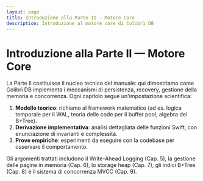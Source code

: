 ```yaml
---
layout: page
title: Introduzione alla Parte II — Motore Core
description: Introduzione al motore core di Colibrì DB
---
```


# Introduzione alla Parte II — Motore Core

La Parte II costituisce il nucleo tecnico del manuale: qui dimostriamo come Colibrì DB implementa i meccanismi di persistenza, recovery, gestione della memoria e concorrenza. Ogni capitolo segue un'impostazione scientifica:

1. **Modello teorico**: richiamo al framework matematico (ad es. logica temporale per il WAL, teoria delle code per il buffer pool, algebra dei B+Tree).
2. **Derivazione implementativa**: analisi dettagliata delle funzioni Swift, con enunciazione di invarianti e complessità.
3. **Prove empiriche**: esperimenti da eseguire con la codebase per osservare il comportamento.

Gli argomenti trattati includono il Write-Ahead Logging (Cap. 5), la gestione delle pagine in memoria (Cap. 6), lo storage heap (Cap. 7), gli indici B+Tree (Cap. 8) e il sistema di concorrenza MVCC (Cap. 9).
